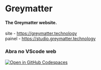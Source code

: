 # Greymatter
#### The Greymatter website.  
site - https://greymatter.technology  
painel - https://studio.greymatter.technology

### Abra no VScode web

[![Open in GitHub Codespaces](https://github.com/codespaces/badge.svg)](https://codespaces.new/gustavolendimuth/greymatter?quickstart=1)
